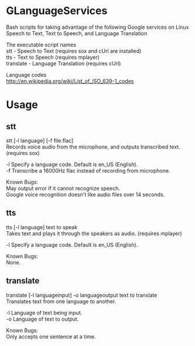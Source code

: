 GLanguageServices
=================

Bash scripts for taking advantage of the following Google services on Linux  
Speech to Text, Text to Speech, and Language Translation

The executable script names  
stt - Speech to Text (requires sox and cUrl are installed)  
tts - Text to Speech (requires mplayer)  
translate - Language Translation (requires cUrl)  


Language codes  
http://en.wikipedia.org/wiki/List_of_ISO_639-1_codes


Usage
=====

## stt

stt [-l language] [-f file.flac]  
Records voice audio from the microphone, and outputs transcribed text. (requires sox)

-l    Specify a language code. Default is en_US (English).  
-f    Transcribe a 16000Hz flac instead of recording from microphone.

Known Bugs:  
May output error if it cannot recognize speech.  
Google voice recognition doesn't like audio files over 14 seconds.


## tts

tts [-l language] text to speak  
Takes text and plays it through the speakers as audio. (requires mplayer)

-l    Specify a language code. Default is en_US (English).

Known Bugs:  
None.


## translate

translate [-l languageinput] -o languageoutput text to translate  
Translates text from one language to another.

-l    Language of text being input.  
-o    Language of text to output.

Known Bugs:  
Only accepts one sentence at a time.
